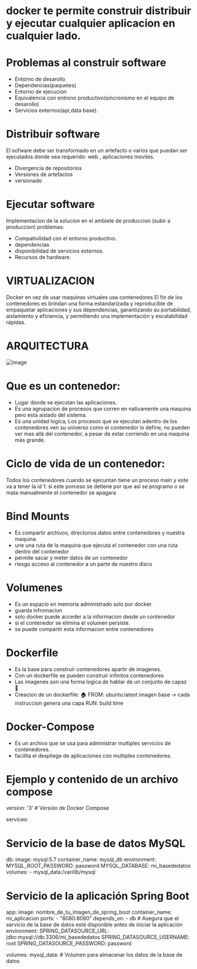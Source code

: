 # docker te permite construir distribuir y ejecutar cualquier aplicacion en cualquier lado.
# Problemas al construir software
- Entorno de desarollo 
- Dependencias(paquetes)
- Entorno de ejecucion
- Equivalencia con entrono productivo(sincronismo en el equipo de desarollo)
- Servicios externos(api,data base).
# Distribuir software
El sofware debe ser transformado en un artefacto o varios que puedan ser ejecutados donde sea requerido: web , aplicaciones moviles.
- Divergencia de repositorios
- Versiones de artefactos
- versionado
# Ejecutar software 
Implementacion de la solucion en el ambiete de produccion (subir a produccion) 
problemas:
- Compativilidad con el entorno productivo.
- dependencias
- disponibilidad de servicios externos.
- Recursos de hardware.
# VIRTUALIZACION
Docker en vez de usar maquinas virtuales usa contenedores
El fin de los contenedores es  brindan una forma estandarizada y reproducible de empaquetar aplicaciones y sus dependencias, garantizando su portabilidad, aislamiento y eficiencia, y permitiendo una implementación y escalabilidad rápidas.
# ARQUITECTURA
![image](https://github.com/molinajr11/docker/assets/105083946/dc34cbbd-0664-4a4c-9430-ef10a52b5c53)
# Que es un contenedor:
- Lugar donde se ejecutan las aplicaciones.
- Es una agrupacion de procesos que corren en nativamente una maquina pero esta aislado del sistema.
- Es una unidad logica,  Los procesos que se ejecutan adentro de los contenedores ven su universo como el contenedor lo define, no pueden ver mas allá del contenedor, a pesar de estar corriendo en una maquina más grande.
# Ciclo de vida de un contenedor:
Todos los contenedores cuando se ejecuntan tiene un proceso main y este va a tener la id 1: si este porceso se detiene por que asi se programo o se mata manualmente el contenedor se apagara 
# Bind Mounts
- Es compartir archivos, directorios datos entre contenedores y nuestra maquina.
- une una ruta de la maquina que ejecuta el contenedor con una ruta dentro del contenedor
- permite sacar y meter datos de un contenedor
- riesgo acceso al contenedor a un parte de nuestro disco
# Volumenes 
- Es un espacio en memoria administrado solo por docker.
- guarda infromacion
- solo docker puede acceder a la informacion desde un contenedor
- si el contenedor se elimina el volumen persiste.
- se puede compartir esta informacion entre contenedores
# Dockerfile
- Es la base para construir contenedores apartir de imagenes.
- Con un dockerfile se pueden construir infinitos contenedores
- Las imagenes son una forma logica de hablar de un conjunto de capaz 🔦
- Creacion de un dockerfile:
🏠 FROM: ubuntu:latest  imagen base
-> cada instruccion genera una capa
  RUN: build time     
# Docker-Compose 
- Es un archivo que se usa para administrar multiples servicios de contenedores.
- facilita el despliege de aplicaciones con multiples contenedores.
# Ejemplo y contenido de un archivo compose
version: '3'  # Versión de Docker Compose

services:
  # Servicio de la base de datos MySQL
  db:
    image: mysql:5.7
    container_name: mysql_db
    environment:
      MYSQL_ROOT_PASSWORD: password
      MYSQL_DATABASE: mi_basededatos
    volumes:
      - mysql_data:/var/lib/mysql

  # Servicio de la aplicación Spring Boot
  app:
    image: nombre_de_tu_imagen_de_spring_boot
    container_name: mi_aplicacion
    ports:
      - "8080:8080"
    depends_on:
      - db  # Asegura que el servicio de la base de datos esté disponible antes de iniciar la aplicación
    environment:
      SPRING_DATASOURCE_URL: jdbc:mysql://db:3306/mi_basededatos
      SPRING_DATASOURCE_USERNAME: root
      SPRING_DATASOURCE_PASSWORD: password

volumes:
  mysql_data:  # Volumen para almacenar los datos de la base de datos
